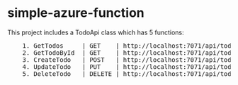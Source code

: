 # simple-azure-function
This project includes a TodoApi class which has 5 functions:
<pre>
	1. GetTodos		| GET	 | http://localhost:7071/api/todo) 
	2. GetTodoById	| GET 	 | http://localhost:7071/api/todo/{id}) 
    3. CreateTodo	| POST	 | http://localhost:7071/api/todo)
	4. UpdateTodo	| PUT	 | http://localhost:7071/api/todo/{id})
	5. DeleteTodo	| DELETE | http://localhost:7071/api/todo/{id})
</pre>